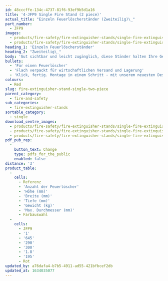 ```yaml
---
id: 48cccffe-134c-4737-81f6-93ef9b5d1a16
title: '4-JFP9 Single Fire Stand (2 piece)'
actual_title: "Einzeln Feuerlöscherständer (Zweiteilig)\_"
part_number:
  - JFP9
images:
  - products/fire-safety/fire-extinguisher-stands/single-fire-extinguisher-stands/jfp9/images-lr/Product_Image_776x776_(518x518_focus_area)-JFP9_01.jpg
  - products/fire-safety/fire-extinguisher-stands/single-fire-extinguisher-stands/jfp9/images-lr/Product_Image_776x776_(518x518_focus_area)-JFP9_02.jpg
heading_1: 'Einzeln Feuerlöscherständer'
heading_2: "Zweiteilig\_"
body: 'Gut sichtbar und leicht zugänglich, diese Ständer halten Ihre Geräte am Platz und vom Boden fern, so dass sie vor Stössen und Auslaufen geschützt sind.  Sie dienen auch als Marker, die anzeigen, wenn ein Feuerlöscher fehlt.  Zum Einsatz überall dort, wo eine Befestigung an der Wand unmöglich oder unerwünscht ist.'
bullets:
  - 'Für einen Feuerlöscher'
  - 'Flach verpackt für wirtschaftlichen Versand und Lagerung'
  - 'Klick, fertig. Montage in einem Schritt - mit unserem neuesten Design'
colours:
  - Red
slug: fire-extinguisher-stand-single-two-piece
parent_category:
  - fire-and-safety
sub_categories:
  - fire-extinguisher-stands
sortable_category:
  - single
download_centre_images:
  - products/fire-safety/fire-extinguisher-stands/single-fire-extinguisher-stands/jfp9/images-hr/JFP9_01.jpg
  - products/fire-safety/fire-extinguisher-stands/single-fire-extinguisher-stands/jfp9/images-hr/JFP9_02.jpg
  - products/fire-safety/fire-extinguisher-stands/single-fire-extinguisher-stands/jfp9/images-hr/JFP9.KIT108.jpg
pdf_pub_rep:
  -
    button_text: Change
    type: pdfs_for_the_public
    enabled: false
distance: '3'
product_table:
  -
    cells:
      - Referenz
      - 'Anzahl der Feuerlöscher'
      - 'Höhe (mm)'
      - 'Breite (mm)'
      - 'Tiefe (mm)'
      - 'Gewicht (kg)'
      - 'Max. Durchmesser (mm)'
      - Farbauswahl
  -
    cells:
      - JFP9
      - '1'
      - '645'
      - '290'
      - '300'
      - '1.8'
      - '195'
      - Rot
updated_by: a76dafa4-b7b5-4911-ad55-421bfbcef2db
updated_at: 1634035077
---
```

